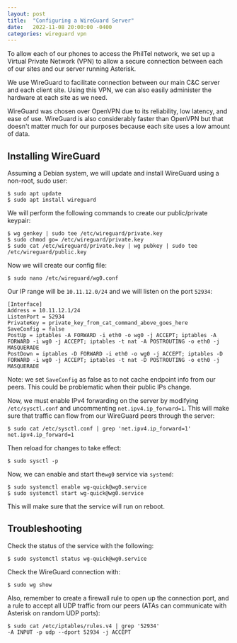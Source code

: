 ```yaml
---
layout: post
title:  "Configuring a WireGuard Server"
date:   2022-11-08 20:00:00 -0400
categories: wireguard vpn
---
```


To allow each of our phones to access the PhilTel network, we set up a Virtual Private Network (VPN) to allow a secure connection between each of our sites and our server running Asterisk.

We use WireGuard to facilitate connection between our main C&C server and each client site. Using this VPN, we can also easily administer the hardware at each site as we need.

WireGuard was chosen over OpenVPN due to its reliability, low latency, and ease of use. WireGuard is also considerably faster than OpenVPN but that doesn't matter much for our purposes because each site uses a low amount of data.

## Installing WireGuard

Assuming a Debian system, we will update and install WireGuard using a non-root, sudo user:

```
$ sudo apt update
$ sudo apt install wireguard
```

We will perform the following commands to create our public/private keypair:

```
$ wg genkey | sudo tee /etc/wireguard/private.key
$ sudo chmod go= /etc/wireguard/private.key
$ sudo cat /etc/wireguard/private.key | wg pubkey | sudo tee /etc/wireguard/public.key
```

Now we will create our config file:

```
$ sudo nano /etc/wireguard/wg0.conf
```

Our IP range will be `10.11.12.0/24` and we will listen on the port `52934`:

```
[Interface]
Address = 10.11.12.1/24
ListenPort = 52934
PrivateKey = private_key_from_cat_command_above_goes_here
SaveConfig = false
PostUp = iptables -A FORWARD -i eth0 -o wg0 -j ACCEPT; iptables -A FORWARD -i wg0 -j ACCEPT; iptables -t nat -A POSTROUTING -o eth0 -j MASQUERADE
PostDown = iptables -D FORWARD -i eth0 -o wg0 -j ACCEPT; iptables -D FORWARD -i wg0 -j ACCEPT; iptables -t nat -D POSTROUTING -o eth0 -j MASQUERADE
```

Note: we set `SaveConfig` as false as to not cache endpoint info from our peers. This could be problematic when their public IPs change.

Now, we must enable IPv4 forwarding on the server by modifying `/etc/sysctl.conf` and uncommenting `net.ipv4.ip_forward=1`. This will make sure that traffic can flow from our WireGuard peers through the server:

```
$ sudo cat /etc/sysctl.conf | grep 'net.ipv4.ip_forward=1'
net.ipv4.ip_forward=1
```

Then reload for changes to take effect:

```
$ sudo sysctl -p
```

Now, we can enable and start the`wg0` service via `systemd`:

```
$ sudo systemctl enable wg-quick@wg0.service
$ sudo systemctl start wg-quick@wg0.service
```

This will make sure that the service will run on reboot.

## Troubleshooting

Check the status of the service with the following:

```
$ sudo systemctl status wg-quick@wg0.service
```

Check the WireGuard connection with:

```
$ sudo wg show
```

Also, remember to create a firewall rule to open up the connection port, and a rule to accept all UDP traffic from our peers (ATAs can communicate with Asterisk on random UDP ports):

```
$ sudo cat /etc/iptables/rules.v4 | grep '52934'
-A INPUT -p udp --dport 52934 -j ACCEPT
```